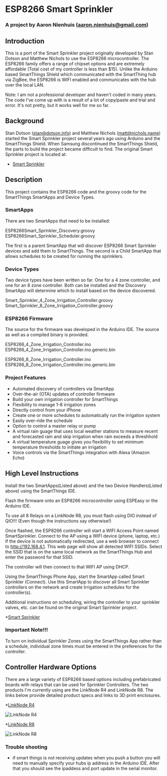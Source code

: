 # **ESP8266 Smart Sprinkler**

### **A project by Aaron Nienhuis (aaron.nienhuis@gmail.com)**

## Introduction

This is a port of the Smart Sprinkler project originally developed by Stan Dotson and Matthew Nichols to use the ESP8266 microcontroller.  The ESP8266 family offers a range of chipset options and are extremely affordable (Total cost of my controller is less than $15).  Unlike the Arduino based SmartThings Shield which communicated with the SmartThing hub via ZigBee, the ESP8266 is WIFI enabled and communicates with the hub over the local LAN.

Note:  I am not a professional developer and haven't coded in many years.  The code I've come up with is a result of a lot of copy/paste and trial and error.  It's not pretty, but it works well for me so far.


## Background

Stan Dotson (stan@dotson.info) and Matthew Nichols (matt@nichols.name) started the Smart Sprinkler project several years ago using Arduino and the SmartThings Shield.  When Samsung discontinued the SmartThings Shield, the parts to build the project became difficult to find.  The original Smart Sprinkler project is located at:
* [Smart Sprinkler](https://github.com/d8adrvn/smart_sprinkler)


## Description

This project contains the ESP8266 code and the groovy code for the SmartThings SmartApps and Device Types.  

### SmartApps

There are two SmartApps that need to be installed:

ESP8266Smart_Sprinkler_Discovery.groovy
ESP8266Smart_Sprinkler_Scheduler.groovy

The first is a parent SmartApp that will discover ESP8266 Smart Sprinkler devices and add them to SmartThings.  The second is a Child SmartApp that allows schedules to be created for running the sprinklers.

### Device Types
Two device types have been written so far.  One for a 4 zone controller, and one for an 8 zone controller.  Both can be installed and the Discovery SmartApp will determine which to install based on the device discovered.

Smart_Sprinkler_4_Zone_Irrigation_Controller.groovy
Smart_Sprinkler_8_Zone_Irrigation_Controller.groovy


### ESP8266 Firmware
The source for the firmware was developed in the Arduino IDE. The source as well as a compiled binary is provided.

ESP8266_4_Zone_Irrigation_Controller.ino
ESP8266_4_Zone_Irrigation_Controller.ino.generic.bin

ESP8266_8_Zone_Irrigation_Controller.ino
ESP8266_8_Zone_Irrigation_Controller.ino.generic.bin



### Project Features
* Automated discovery of controllers via SmartApp
* Over-the-air (OTA) updates of controller firmware
* Build your own irrigation controller for SmartThings
* Flexibility to manage 1-8 irrigation zones
* Directly control from your iPhone
* Create one or more schedules to automatically run the irrigation system
* Easily over-ride the schedule
* Option to control a master relay or pump
* A virtual rain guage that uses local weather stations to measure recent and forecasted rain and skip irrigation when rain exceeds a threshhold
* A virtual temperature guage gives you flexibility to set minimum temperature thresholds to initiate an irrigation
* Voice controls via the SmartThings integration with Alexa (Amazon Echo)

## High Level Instructions

Install the two SmartApps(Listed above) and the two Device Handlers(Listed above) using the SmartThings IDE.

Flash the firmware onto an ESP8266 microcontroller using ESPEasy or the Arduino IDE.  

To use all 8 Relays on a LinkNode R8, you must flash using DIO instead of QIO!!! (Even though the instructions say otherwise!)

Once flashed, the ESP8266 controller will start a WIFI Access Point named SmartSprinkler.  Connect to the AP using a WIFI device (phone, laptop, etc.)  If the device is not automatically redirected, use a web browser to connect to http://192.168.4.1.  This web page will show all detected WIFI SSIDs.  Select the SSID that is on the same local network as the SmartThings Hub and enter the password for that SSID.

The controller will then connect to that WIFI AP using DHCP.

Using the SmartThings Phone App, start the SmartApp called Smart Sprinkler (Connect).  Use this SmartApp to discover all Smart Sprinkler controllers on the network and create Irrigation schedules for the controller(s).

Additional instructions on scheduling, wiring the controller to your sprinkler valves, etc. can be found on the original Smart Sprinkler project. 

*[Smart Sprinkler](https://github.com/d8adrvn/smart_sprinkler)

### Important Note!!!
To turn on individual Sprinkler Zones using the SmartThings App rather than a schedule, individual zone times must be entered in the preferences for the controller.


## Controller Hardware Options
	
There are a large variety of ESP8266 based options including prefabricated boards with relays that can be used for Sprinkler Controllers.  The two products I'm currently using are the LinkNode R4 and LinkNode R8.  The links below provide detailed product specs and links to 3D print enclosures.

*[LinkNode R4](http://linksprite.com/wiki/index.php5?title=LinkNode_R4:_Arduino-compatible_WiFi_relay_controller)

![LinkNode R4](http://linksprite.com/wiki/images/thumb/4/42/211201004-with_pillar-001.jpg/640px-211201004-with_pillar-001.jpg)

*[LinkNode R8](http://linksprite.com/wiki/index.php5?title=LinkNode_R8:_Arduino-compatible_WiFi_relay_controller)

![LinkNode R8](http://linksprite.com/wiki/images/thumb/a/ae/LinkNode_R8-5.jpg/640px-LinkNode_R8-5.jpg)

### Trouble shooting
- if smart things is not receiving updates when you push a button you will need to manually specify your hubs ip address in the Arduino IDE. After that you should see the ipaddess and port update in the serial monitor.